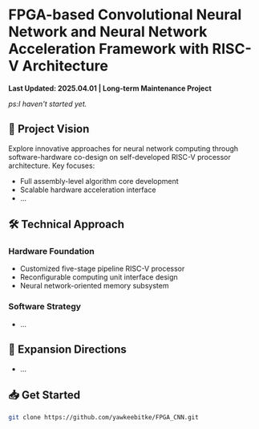 <!-- README_EN.md -->
# FPGA-based Convolutional Neural Network and Neural Network Acceleration Framework with RISC-V Architecture

**Last Updated: 2025.04.01 | Long-term Maintenance Project**

*ps:I haven't started yet.*

## 🌟 Project Vision
Explore innovative approaches for neural network computing through software-hardware co-design on self-developed RISC-V processor architecture. Key focuses:
- Full assembly-level algorithm core development
- Scalable hardware acceleration interface
- ...

## 🛠 Technical Approach
### Hardware Foundation
- Customized five-stage pipeline RISC-V processor
- Reconfigurable computing unit interface design
- Neural network-oriented memory subsystem

### Software Strategy
- ...

## 🔮 Expansion Directions
- ...

## 📥 Get Started
```bash
git clone https://github.com/yawkeebitke/FPGA_CNN.git
```

